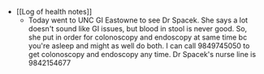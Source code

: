   * [[Log of health notes]]
    * Today went to UNC GI Eastowne to see Dr Spacek. She says a lot doesn't sound like GI issues, but blood in stool is never good. So, she put in order for colonoscopy and endoscopy at same time bc you're asleep and might as well do both. I can call 9849745050 to get colonoscopy and endoscopy any time. Dr Spacek's nurse line is 9842154677